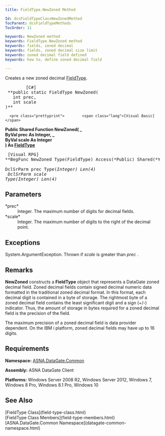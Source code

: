 ```yaml
---
title: FieldType.NewZoned Method

Id: dcsFieldTypeClassNewZonedMethod
TocParent: dcsFieldTypeMethods
TocOrder: 11

keywords: NewZoned method
keywords: FieldType.NewZoned method
keywords: fields, zoned decimal
keywords: fields, zoned decimal size limit
keywords: zoned decimal field defined
keywords: how to, define zoned decimal field

---
```


Creates a new zoned decimal [ FieldType](field-type-class.html).
<pre class="prettyprint">        <span class="lang">[C#]</span>
 **public static FieldType NewZoned(<br />   int prec,<br />   int scale<br />)**  </pre>
      <pre class="prettyprint">        <span class="lang">[Visual Basic] </span>
 **Public Shared Function NewZoned( _<br />   ByVal prec As Integer, _<br />   ByVal scale As Integer<br />) As [FieldType](field-type-class.html)**  </pre>
      <pre class="prettyprint">
        <span class="lang">[Visual RPG]</span>
 **BegFunc NewZoned Type(FieldType) Access(*Public) Shared(*Yes)<br />   DclSrParm prec Type(*Integer) Len(4)<br />   DclSrParm scale Type(*Integer) Len(4)** 
      </pre>

## Parameters

<dl>
        <dt>
 *prec* 
        </dt>
        <dd>Integer.  The maximum number of digits for decimal fields. </dd>
        <dt>
 *scale* 
        </dt>
        <dd>Integer.  The maximum number of digits to the right of the decimal point.
								</dd>
</dl>

## Exceptions

System.ArgumentException. Thrown if *scale* is greater than *prec* .
## Remarks

**NewZoned** constructs a **FieldType** object that represents a DataGate zoned decimal field. Zoned decimal fields contain signed decimal numeric data formatted in the traditional zoned decimal format. In this format, each decimal digit is contained in a byte of storage. The rightmost byte of a zoned decimal field contains the least significant digit and a sign (+/-) indicator. Thus, the amount of storage in bytes required for a zoned decimal field is the precision of the field. 

The maximum precision of a zoned decimal field is data provider dependent. On the IBM i platform, zoned decimal fields may have up to 16 digits. 
## Requirements

**Namespace:** [ASNA.DataGate.Common](datagate-common-namespace.html)

<span> **Assembly:** ASNA DataGate Client</span> 

**Platforms:** Windows Server 2008 R2, Windows Server 2012, Windows 7, Windows 8 Pro, Windows 8.1 Pro, Windows 10
## See Also

<dl />
      [FieldType Class](field-type-class.html)
      <br />
      [FieldType Class Members](field-type-members.html)
      <br />
      [ASNA.DataGate.Common Namespace](datagate-common-namespace.html)

